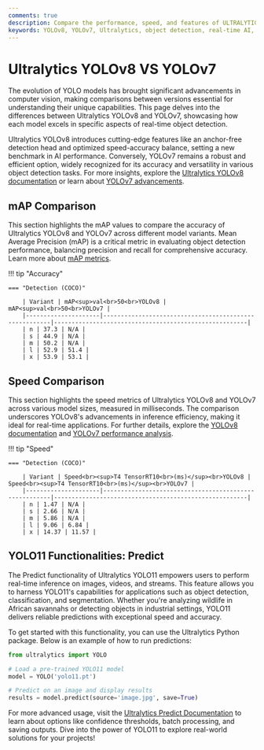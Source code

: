 ```yaml
---
comments: true
description: Compare the performance, speed, and features of ULTRALYTICS YOLOv8 and YOLOv7. Explore how these state-of-the-art models advance object detection, real-time AI, and edge AI applications in computer vision.
keywords: YOLOv8, YOLOv7, Ultralytics, object detection, real-time AI, edge AI, computer vision
---
```


# Ultralytics YOLOv8 VS YOLOv7

The evolution of YOLO models has brought significant advancements in computer vision, making comparisons between versions essential for understanding their unique capabilities. This page delves into the differences between Ultralytics YOLOv8 and YOLOv7, showcasing how each model excels in specific aspects of real-time object detection.

Ultralytics YOLOv8 introduces cutting-edge features like an anchor-free detection head and optimized speed-accuracy balance, setting a new benchmark in AI performance. Conversely, YOLOv7 remains a robust and efficient option, widely recognized for its accuracy and versatility in various object detection tasks. For more insights, explore the [Ultralytics YOLOv8 documentation](https://docs.ultralytics.com/models/yolov8/) or learn about [YOLOv7 advancements](https://github.com/WongKinYiu/yolov7).


## mAP Comparison

This section highlights the mAP values to compare the accuracy of Ultralytics YOLOv8 and YOLOv7 across different model variants. Mean Average Precision (mAP) is a critical metric in evaluating object detection performance, balancing precision and recall for comprehensive accuracy. Learn more about [mAP metrics](https://www.ultralytics.com/glossary/mean-average-precision-map).


!!! tip "Accuracy"

	=== "Detection (COCO)"

		| Variant | mAP<sup>val<br>50<br>YOLOv8 | mAP<sup>val<br>50<br>YOLOv7 |
		|---------------------|-------------------------------------------------------|-------------------------------------------------------|
		| n | 37.3 | N/A |
		| s | 44.9 | N/A |
		| m | 50.2 | N/A |
		| l | 52.9 | 51.4 |
		| x | 53.9 | 53.1 |
		

## Speed Comparison

This section highlights the speed metrics of Ultralytics YOLOv8 and YOLOv7 across various model sizes, measured in milliseconds. The comparison underscores YOLOv8's advancements in inference efficiency, making it ideal for real-time applications. For further details, explore the [YOLOv8 documentation](https://docs.ultralytics.com/models/yolov8/) and [YOLOv7 performance analysis](https://docs.ultralytics.com/models/yolov7/).


!!! tip "Speed"

	=== "Detection (COCO)"

		| Variant | Speed<br><sup>T4 TensorRT10<br>(ms)</sup><br>YOLOv8 | Speed<br><sup>T4 TensorRT10<br>(ms)</sup><br>YOLOv7 |
		|---------------------|-------------------------------------------------------|-------------------------------------------------------|
		| n | 1.47 | N/A |
		| s | 2.66 | N/A |
		| m | 5.86 | N/A |
		| l | 9.06 | 6.84 |
		| x | 14.37 | 11.57 |

## YOLO11 Functionalities: Predict

The Predict functionality of Ultralytics YOLO11 empowers users to perform real-time inference on images, videos, and streams. This feature allows you to harness YOLO11's capabilities for applications such as object detection, classification, and segmentation. Whether you're analyzing wildlife in African savannahs or detecting objects in industrial settings, YOLO11 delivers reliable predictions with exceptional speed and accuracy.

To get started with this functionality, you can use the Ultralytics Python package. Below is an example of how to run predictions:

```python
from ultralytics import YOLO

# Load a pre-trained YOLO11 model
model = YOLO('yolo11.pt')

# Predict on an image and display results
results = model.predict(source='image.jpg', save=True)
```

For more advanced usage, visit the [Ultralytics Predict Documentation](https://docs.ultralytics.com/modes/predict/) to learn about options like confidence thresholds, batch processing, and saving outputs. Dive into the power of YOLO11 to explore real-world solutions for your projects!
